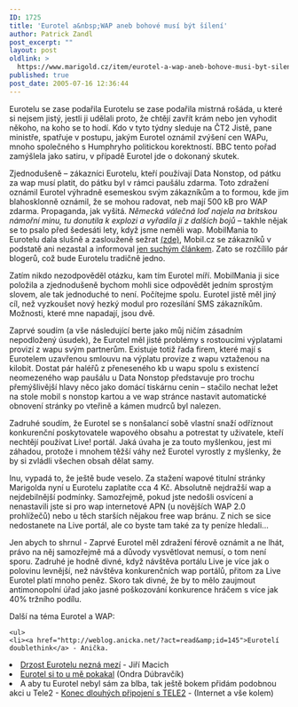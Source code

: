 ```yaml
---
ID: 1725
title: 'Eurotel a&nbsp;WAP aneb bohové musí být šílení'
author: Patrick Zandl
post_excerpt: ""
layout: post
oldlink: >
  https://www.marigold.cz/item/eurotel-a-wap-aneb-bohove-musi-byt-sileni
published: true
post_date: 2005-07-16 12:36:44
---
```

<p>Eurotelu se zase podařila Eurotelu se zase podařila mistrná rošáda, u které si nejsem jistý, jestli ji udělali proto, že chtějí zavřít krám nebo jen vyhodit někoho, na koho se to hodí. Kdo v tyto týdny sleduje na ČT2 Jistě, pane ministře, spatřuje v postupu, jakým Eurotel oznámil zvýšení cen WAPu, mnoho společného s Humphryho politickou korektností. BBC tento pořad zamýšlela jako satiru, v případě Eurotel jde o dokonaný skutek. </p>

<p>Zjednodušeně – zákazníci Eurotelu, kteří používají Data Nonstop, od pátku za wap musí platit, do pátku byl v rámci paušálu zdarma. Toto zdražení oznámil Eurotel výhradně esemeskou svým zákazníkům  a to formou, kde jim blahosklonně oznámil, že se mohou radovat, neb mají 500 kB pro WAP zdarma. Propaganda, jak vyšitá.<em> Německá válečná loď najela na britskou námořní minu, tu donutila k explozi a vyřadila ji z dalších bojů</em> – takhle nějak se to psalo před šedesáti lety, když jsme neměli wap. MobilMania to Eurotelu dala slušně a zaslouženě sežrat <a href="http://www.mobilmania.cz/Operatori/AR.asp?ARI=110495">(zde)</a>, Mobil.cz se zákazníků v podstatě ani nezastal a informoval <a href="http://mobil.idnes.cz/mob_operatori.asp?r=mob_operatori&amp;c=A050714_152701_mob_operatori_msj">jen suchým článkem</a>. Zato se rozčílilo pár blogerů, což bude Eurotelu tradičně jedno. </p>

<p>Zatím nikdo nezodpověděl otázku, kam tím Eurotel míří. MobilMania ji sice položila a zjednodušeně bychom mohli sice odpovědět jedním sprostým slovem, ale tak jednoduché to není. Počítejme spolu. Eurotel jistě měl jiný cíl, než vyzkoušet nový hezký modul pro rozesílání SMS zákazníkům. Možnosti, které mne napadají, jsou dvě.</p>

<p>Zaprvé soudím (a vše následující berte jako můj ničím zásadním nepodložený úsudek), že Eurotel měl jisté problémy s rostoucími výplatami provizí z wapu svým partnerům. Existuje totiž řada firem, které mají s Eurotelem uzavřenou smlouvu na výplatu provize z wapu vztaženou na kilobit. Dostat pár haléřů z přeneseného kb u wapu spolu s existencí neomezeného wap paušálu u Data Nonstop představuje pro trochu přemýšlivější hlavy něco jako domácí tiskárnu cenin – stačilo nechat ležet na stole mobil s nonstop kartou a ve wap stránce nastavit automatické obnovení stránky po vteřině a kámen mudrců byl nalezen.</p>

<p>Zadruhé soudím, že Eurotel se s nonšalancí sobě vlastní snaží odříznout konkurenční poskytovatele wapového obsahu a potrestat ty uživatele, kteří nechtějí používat Live! portál. Jaká úvaha je za touto myšlenkou, jest mi záhadou, protože i mnohem těžší váhy než Eurotel vyrostly z myšlenky, že by si zvládli všechen obsah dělat samy. </p>

<p>Inu, vypadá to, že ještě bude veselo. Za stažení wapové titulní stránky Marigolda nyní u Eurotelu zaplatíte cca 4 Kč. Absolutně nejdražší wap a nejdebilnější podmínky. Samozřejmě, pokud jste nedošli osvícení a nenastavili jste si pro wap internetové APN (u novějších WAP 2.0 prohlížečů) nebo u těch starších nějakou free wap bránu. Z nich se sice nedostanete na Live portál, ale co byste tam také za ty peníze hledali… </p>

<p>Jen abych to shrnul - Zaprvé Eurotel měl zdražení férově oznámit a ne lhát, právo na něj samozřejmě má a důvody vysvětlovat nemusí, o tom není sporu. Zadruhé je hodně divné, když návštěva portálu Live je více jak o polovinu levnější, než návštěva konkurenčních wap portálů, přitom za Live Eurotel platí mnoho peněz. Skoro tak divné, že by to mělo zaujmout antimonopolní úřad jako jasné poškozování konkurence hráčem s více jak 40% tržního podílu.</p>

<p>Další na téma Eurotel a WAP:</p>

	<ul>
	<li><a href="http://weblog.anicka.net/?act=read&amp;id=145">Eurotelí doublethink</a> - Anička.
</li>
	<li><a href="http://blog.macich.net/1121324917-drzost-eurotelu-nezna-mezi.html">Drzost Eurotelu nezná mezí</a> - Jiří Macich
</li>
	<li><a href="http://blog.dubr.net/clanek/eurotel-si-to-u-me-pokakal.htm">Eurotel si to u mě pokakal</a> (Ondra Dúbravčík)
</li>
	<li>A aby tu Eurotel nebyl sám za blba, tak ještě bokem přidám podobnou akci u Tele2 - <a href="http://suplik.petnik.cz/konec-dlouhych-pripojeni-s-tele2-qxxq392.html">Konec dlouhých připojení s TELE2</a> - (Internet a vše kolem)</li>
</ul>